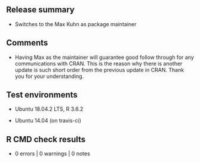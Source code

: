 ## Release summary

* Switches to the Max Kuhn as package maintainer

## Comments

* Having Max as the maintainer will guarantee good follow through for any communications with CRAN.  This is the reason why there is another update is such short order from the previous update in CRAN.  Thank you for your understanding.

## Test environments

* Ubuntu 18.04.2 LTS, R 3.6.2

* Ubuntu 14.04 (on travis-ci)

## R CMD check results

* 0 errors | 0 warnings | 0 notes



